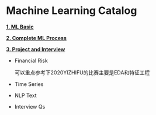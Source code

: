 # Machine Learning Catalog

[**1. ML Basic**](1_basic)

[**2. Complete ML Process**](2_machine_learning_process)

[**3. Project and Interview**](3_project_and_interview)

 - Financial Risk
 
    可以重点参考下2020YIZHIFU的比赛主要是EDA和特征工程
 
 - Time Series
 - NLP Text
 - Interview Qs